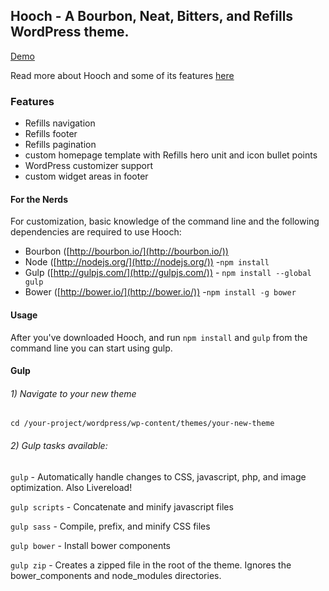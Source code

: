 ## Hooch - A Bourbon, Neat, Bitters, and Refills WordPress theme.

[Demo](http://braginteractive.com/demo/hooch/)

Read more about Hooch and some of its features [here](http://braginteractive.com/a-bourbon-neat-bitters-and-refills-wordpress-theme/)

### Features
- Refills navigation
- Refills footer
- Refills pagination
- custom homepage template with Refills hero unit and icon bullet points
- WordPress customizer support
- custom widget areas in footer


#### For the Nerds
For customization, basic knowledge of the command line and the following dependencies are required to use Hooch:

- Bourbon ([http://bourbon.io/](http://bourbon.io/)) 
- Node ([http://nodejs.org/](http://nodejs.org/)) -`npm install`
- Gulp ([http://gulpjs.com/](http://gulpjs.com/)) - `npm install --global gulp`
- Bower ([http://bower.io/](http://bower.io/)) -`npm install -g bower`

#### Usage
After you've downloaded Hooch, and run `npm install` and `gulp` from the command line you can start using gulp.

#### Gulp

###### 1) Navigate to your new theme
`cd /your-project/wordpress/wp-content/themes/your-new-theme`

###### 2) Gulp tasks available:

`gulp` - Automatically handle changes to CSS, javascript, php, and image optimization. Also Livereload!

`gulp scripts` - Concatenate and minify javascript files

`gulp sass` - Compile, prefix, and minify CSS files

`gulp bower` - Install bower components

`gulp zip` - Creates a zipped file in the root of the theme. Ignores the bower_components and node_modules directories.
